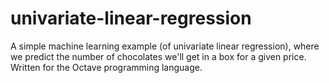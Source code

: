 # univariate-linear-regression
A simple machine learning example (of univariate linear regression), where we predict the number of chocolates we'll get in a box for a given price.
Written for the Octave programming language. 
